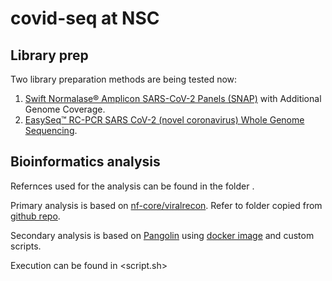 # covid-seq at NSC

## Library prep

Two library preparation methods are being tested now:

1. [Swift Normalase® Amplicon SARS-CoV-2 Panels (SNAP)](https://swiftbiosci.com/swift-normalase-amplicon-sars-cov-2-panels/) with Additional Genome Coverage.  
2. [EasySeq™ RC-PCR SARS CoV-2 (novel coronavirus) Whole Genome Sequencing](https://www.nimagen.com/covid19).

## Bioinformatics analysis

Refernces used for the analysis can be found in the folder <util>.
  
Primary analysis is based on [nf-core/viralrecon](https://nf-co.re/viralrecon/1.1.0). Refer to folder <viralrecon> copied from [github repo](https://github.com/nf-core/viralrecon).
  
Secondary analysis is based on [Pangolin](https://cov-lineages.org/) using [docker image](https://hub.docker.com/r/staphb/pangolin) and custom scripts.

Execution can be found in <script.sh>
